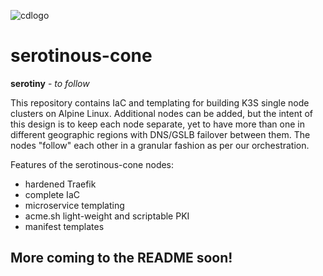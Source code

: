 ![cdlogo](https://carefuldata.com/images/cdlogo.png)

# serotinous-cone

<b>serotiny</b> -<i> to follow</i>

This repository contains IaC and templating for building K3S single node clusters on Alpine Linux.
Additional nodes can be added, but the intent of this design is to keep each node separate, yet
to have more than one in different geographic regions with DNS/GSLB failover between them. The
nodes "follow" each other in a granular fashion as per our orchestration.

Features of the serotinous-cone nodes:

- hardened Traefik
- complete IaC
- microservice templating
- acme.sh light-weight and scriptable PKI
- manifest templates


## More coming to the README soon!
